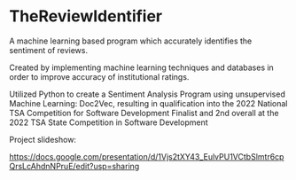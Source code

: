 # TheReviewIdentifier

A machine learning based program which accurately identifies the sentiment of reviews. 

Created by implementing machine learning techniques and databases in order to improve accuracy of institutional ratings.

Utilized Python to create a Sentiment Analysis Program using unsupervised Machine Learning: 
Doc2Vec, resulting in qualification into the 2022 National TSA Competition for Software Development
Finalist and 2nd overall at the 2022 TSA State Competition in Software Development


Project slideshow:

https://docs.google.com/presentation/d/1Vjs2tXY43_EulvPU1VCtbSlmtr6cpQrsLcAhdnNPruE/edit?usp=sharing

